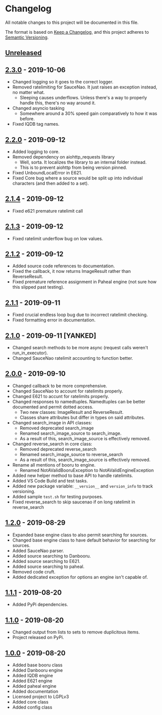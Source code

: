 # Changelog
All notable changes to this project will be documented in this file.

The format is based on [Keep a Changelog](https://keepachangelog.com/en/1.0.0/),
and this project adheres to [Semantic Versioning](https://semver.org/spec/v2.0.0.html).

## [Unreleased]

## [2.3.0] - 2019-10-06

- Changed logging so it goes to the correct logger.
- Removed ratelimiting for SauceNao. It just raises an exception instead, no matter what.
  - Sleeping causes underflows. Unless there's a way to properly handle this, there's no way around it.
- Changed asyncio tasking
  - Somewhere around a 30% speed gain comparatively to how it was before.
- Fixed IQDB tag names.

## [2.2.0] - 2019-09-12

- Added logging to core.
- Removed dependency on aiohttp_requests library
  - Well, sorta. It localizes the library to an internal folder instead.
  - This is to prevent aiohttp from being version pinned.
- Fixed UnboundLocalError in E621.
- Fixed Core bug where a source would be split up into individual characters (and then added to a set).

## [2.1.4] - 2019-09-12

- Fixed e621 premature ratelimit call

## [2.1.3] - 2019-09-12

- Fixed ratelimit underflow bug on low values.

## [2.1.2] - 2019-09-12

- Added source code references to documentation.
- Fixed the callback, it now returns ImageResult rather than ReverseResult.
- Fixed premature reference assignment in Paheal engine (not sure how this slipped past testing).

## [2.1.1] - 2019-09-11

- Fixed crucial endless loop bug due to incorrect ratelimit checking.
- Fixed formatting error in documentation.

## [2.1.0] - 2019-09-11 [YANKED]

- Changed search methods to be more async (request calls weren't run_in_executor).
- Changed SauceNao ratelimit accounting to function better.

## [2.0.0] - 2019-09-10

- Changed callback to be more comprehensive.
- Changed SauceNao to account for ratelimits properly.
- Changed E621 to accunt for ratelimits properly.
- Changed responses to namedtuples. Namedtuples can be better documented and permit dotted access.
  - Two new classes: ImageResult and ReverseResult.
  - Classes share attributes but differ in types on said attributes.
- Changed search_image in API classes:
  - Removed deprecated search_image
  - Renamed search_image_source to search_image.
  - As a result of this, search_image_source is effectively removed.
- Changed reverse_search in core class:
  - Removed deprecated reverse_search
  - Renamed search_image_source to reverse_search
  - As a result of this, search_image_source is effectively removed.
- Rename all mentions of booru to engine.
  - Renamed NotAValidBooruException to NotAValidEngineException
- Added new helper method to base API to handle ratelimits.
- Added VS Code Build and test tasks.
- Added new package variable: `__version__` and `version_info` to track versioning.
- Added sample `test.sh` for testing purposes.
- Fixed reverse_search to skip saucenao if on long ratelimit in reverse_search


## [1.2.0] - 2019-08-29

- Expanded base engine class to also permit searching for sources.
- Changed base engine class to have default behavior for searching for sources.
- Added SauceNao parser.
- Added source searching to Danbooru.
- Added source searching to E621.
- Added source searching to paheal.
- Removed code cruft.
- Added dedicated exception for options an engine isn't capable of.

## [1.1.1] - 2019-08-20

- Added PyPi dependencies.

## [1.1.0] - 2019-08-20

- Changed output from lists to sets to remove duplicitous items.
- Project released on PyPi.

## [1.0.0] - 2019-08-20

- Added base booru class
- Added Danbooru engine
- Added IQDB engine
- Added E621 engine
- Added paheal engine
- Added documentation
- Licensed project to LGPLv3
- Added core class
- Added config class

[Unreleased]: https://github.com/booru-utils/retaggr/compare/2.3.0...HEAD
[2.3.0]: https://github.com/booru-utils/retaggr/compare/2.2.0...2.3.0
[2.2.0]: https://github.com/booru-utils/retaggr/compare/2.1.4...2.2.0
[2.1.4]: https://github.com/booru-utils/retaggr/compare/2.1.3...2.1.4
[2.1.3]: https://github.com/booru-utils/retaggr/compare/2.1.2...2.1.3
[2.1.2]: https://github.com/booru-utils/retaggr/compare/2.1.1...2.1.2
[2.1.1]: https://github.com/booru-utils/retaggr/compare/2.1.0...2.1.1
[2.1.0]: https://github.com/booru-utils/retaggr/compare/2.0.0...2.1.0
[2.0.0]: https://github.com/booru-utils/retaggr/compare/1.2.0...2.0.0
[1.2.0]: https://github.com/booru-utils/retaggr/compare/1.1.1...1.2.0
[1.1.1]: https://github.com/booru-utils/retaggr/compare/1.1.0...1.1.1
[1.1.0]: https://github.com/booru-utils/retaggr/compare/1.0.0...1.1.0
[1.0.0]: https://github.com/booru-utils/retaggr/releases/tag/1.0.0